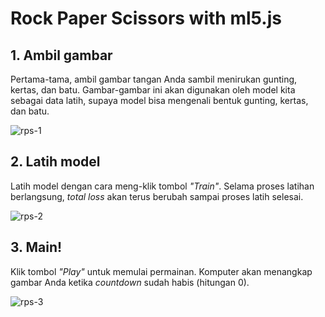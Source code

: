 # Rock Paper Scissors with ml5.js

## 1. Ambil gambar
Pertama-tama, ambil gambar tangan Anda sambil menirukan gunting, kertas, dan batu. Gambar-gambar ini akan digunakan oleh model kita sebagai data latih, supaya model bisa mengenali bentuk gunting, kertas, dan batu. 

![rps-1](rps-1_1.gif)

## 2. Latih model
Latih model dengan cara meng-klik tombol *"Train"*. Selama proses latihan berlangsung, *total loss* akan terus berubah sampai proses latih selesai.

![rps-2](rps-2.gif)

## 3. Main!
Klik tombol *"Play"* untuk memulai permainan. Komputer akan menangkap gambar Anda ketika *countdown* sudah habis (hitungan 0).

![rps-3](rps-3.gif)